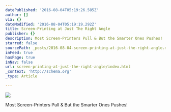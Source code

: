 ```yaml
---
datePublished: '2016-08-04T05:19:26.585Z'
author: []
via: {}
dateModified: '2016-08-04T05:19:19.292Z'
title: Screen-Printing at Just The Right Angle
publisher: {}
description: Most Screen-Printers Pull & But the Smarter Ones Pushes!
starred: false
sourcePath: _posts/2016-08-04-screen-printing-at-just-the-right-angle.md
inFeed: true
hasPage: true
inNav: false
url: screen-printing-at-just-the-right-angle/index.html
_context: 'http://schema.org'
_type: Article

---
```

![](https://the-grid-user-content.s3-us-west-2.amazonaws.com/8ed2070f-42dc-4773-b848-b38292cdcedd.jpg)

Most Screen-Printers Pull & But the Smarter Ones Pushes!